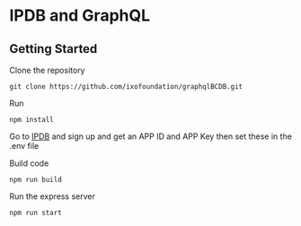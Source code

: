 # IPDB and GraphQL #

## Getting Started ##

Clone the repository
```
git clone https://github.com/ixofoundation/graphqlBCDB.git
```

Run 
```
npm install
```

Go to [IPDB](https://ipdb.io/#getstarted) and sign up and get an APP ID and APP Key then set these in the .env file

Build code
```
npm run build
```
Run the express server
```
npm run start
```

